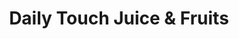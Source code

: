---
title: "Daily Touch Juice & Fruits"
url: /pandalam/daily-touch-juice-und-fruits/
shop: Gemüse & Obst
---